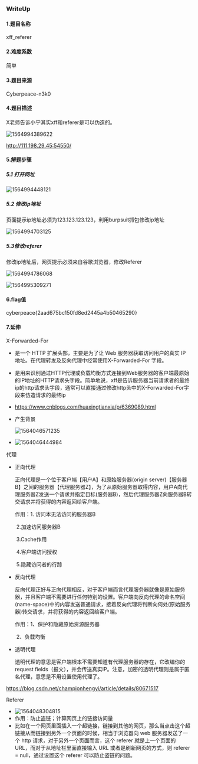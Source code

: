 ### WriteUp

#### 1.题目名称

xff_referer

#### 2.难度系数

简单

#### 3.题目来源

Cyberpeace-n3k0

#### 4.题目描述

X老师告诉小宁其实xff和referer是可以伪造的。

![1564994389622](C:\Users\Administrator\Desktop\08-20190805-xff_referer\WriteUp\images\1564994389622.png)

http://111.198.29.45:54550/

#### 5.解题步骤

##### 	5.1 打开网址

![1564994448121](C:\Users\Administrator\Desktop\08-20190805-xff_referer\WriteUp\images\1564994448121.png)

##### 		5.2 修改ip地址

页面提示ip地址必须为123.123.123.123，利用burpsuit抓包修改ip地址

![1564994703125](C:\Users\Administrator\Desktop\08-20190805-xff_referer\WriteUp\images\1564994703125.png)

##### 5.3修改referer

修改ip地址后，网页提示必须来自谷歌浏览器，修改Referer

![1564994786068](C:\Users\Administrator\Desktop\08-20190805-xff_referer\WriteUp\images\1564994786068.png)

![1564995309271](C:\Users\Administrator\Desktop\08-20190805-xff_referer\WriteUp\images\1564995309271.png)

#### 6.flag值

cyberpeace{2aad675bc150fd8ed2445a4b50465290}

#### 7.延伸

X-Forwarded-For

- 是一个 HTTP 扩展头部，主要是为了让 Web 服务器获取访问用户的真实 IP 地址。在代理转发及反向代理中经常使用X-Forwarded-For 字段。

- 是用来识别通过HTTP代理或负载均衡方式连接到Web服务器的客户端最原始的IP地址的HTTP请求头字段。简单地说，xff是告诉服务器当前请求者的最终ip的http请求头字段，通常可以直接通过修改http头中的X-Forwarded-For字段来仿造请求的最终ip

- https://www.cnblogs.com/huaxingtianxia/p/6369089.html

- 产生背景

  ![1564046571235](C:\Users\Administrator\AppData\Roaming\Typora\typora-user-images\1564046571235.png)

- ![1564046444984](C:\Users\Administrator\AppData\Roaming\Typora\typora-user-images\1564046444984.png)

代理

- 正向代理

  正向代理是一个位于客户端【用户A】和原始服务器(origin server)【服务器B】之间的服务器【代理服务器Z】，为了从原始服务器取得内容，用户A向代理服务器Z发送一个请求并指定目标(服务器B)，然后代理服务器Z向服务器B转交请求并将获得的内容返回给客户端。

  作用：1. 访问本无法访问的服务器B

  ​			2.加速访问服务器B

  ​			3.Cache作用

  ​			4.客户端访问授权

  ​			5.隐藏访问者的行踪

- 反向代理

  反向代理正好与正向代理相反，对于客户端而言代理服务器就像是原始服务器，并且客户端不需要进行任何特别的设置。客户端向反向代理的命名空间(name-space)中的内容发送普通请求，接着反向代理将判断向何处(原始服务器)转交请求，并将获得的内容返回给客户端。

  作用：1、保护和隐藏原始资源服务器

  ​			2、负载均衡

- 透明代理

  透明代理的意思是客户端根本不需要知道有代理服务器的存在，它改编你的request fields（报文），并会传送真实IP。注意，加密的透明代理则是属于匿名代理，意思是不用设置使用代理了。

https://blog.csdn.net/championhengyi/article/details/80671517

Referer

- ![1564048304815](C:\Users\Administrator\AppData\Roaming\Typora\typora-user-images\1564048304815.png)
- 作用：防止盗链；计算网页上的链接访问量
- 比如在一个网页里面插入一个超链接，链接到其他的网页，那么当点击这个超链接从而链接到另外一个页面的时候，相当于浏览器向 web 服务器发送了一个 http 请求，对于另外一个页面而言，这个 referer 就是上一个页面的 URL，而对于从地址栏里面直接输入 URL 或者是刷新网页的方式，则 referer = null，通过设置这个 referer 可以防止盗链的问题。